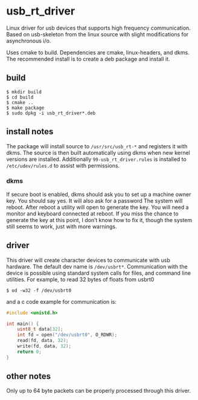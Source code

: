 # usb_rt_driver
Linux driver for usb devices that supports high frequency communication. Based 
on usb-skeleton from the linux source with slight modifications for 
asynchronous i/o.

Uses cmake to build. Dependencies are cmake, linux-headers, and dkms. The 
recommended install is to create a deb package and install it. 

## build
```console
$ mkdir build
$ cd build
$ cmake ..
$ make package
$ sudo dpkg -i usb_rt_driver*.deb
```

## install notes
The package will install source to `/usr/src/usb_rt-*` and registers it 
with dkms. The source is then built automatically using dkms when new kernel 
versions are installed. Additionally `99-usb_rt_driver.rules` is installed to 
`/etc/udev/rules.d` to assist with permissions.

### dkms
If secure boot is enabled, dkms should ask you to set up a machine owner key. 
You should say yes. It will also ask for a password The system will reboot. 
After reboot a utility will open to generate the key. You will need a monitor 
and keyboard connected at reboot. If you miss the chance to generate the key 
at this point, I don’t know how to fix it, though the system still seems to 
work, just with more warnings.

## driver
This driver will create character devices to communicate with usb hardware. The 
default dev name is `/dev/usbrt*`. Communication with the device is possible 
using standard system calls for files, and command line utilities. For example, 
to read 32 bytes of floats from usbrt0
```console
$ od -w32 -f /dev/usbrt0 
```
and a c code example for communication is:
```c
#include <unistd.h>

int main() {
    uint8_t data[32];
    int fd = open("/dev/usbrt0", O_RDWR);
    read(fd, data, 32);
    write(fd, data, 32);
    return 0;
}
```

## other notes
Only up to 64 byte packets can be properly processed through this driver.